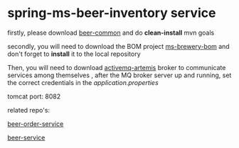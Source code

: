 # spring-ms-beer-inventory service

firstly, please download [beer-common](https://github.com/karp1k/spring-ms-beer-common) and do **clean-install** mvn goals

secondly, you will need to download the BOM project [ms-brewery-bom](https://github.com/karp1k/spring-ms-brewery-bom) 
and don't forget to **install** it to the local repository

Then, you will need to download [activemq-artemis](https://github.com/vromero/activemq-artemis-docker) broker to communicate services among themselves , after the MQ broker server up and running, set the correct credentials in the <i>application.properties</i>

tomcat port: 8082

related repo's: 

[beer-order-service](https://github.com/karp1k/spring-ms-beer-order-service)

[beer-service](https://github.com/karp1k/spring-ms-beer-service)